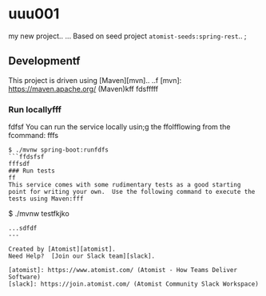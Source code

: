 # uuu001
my new project..
...
Based on seed project `atomist-seeds:spring-rest`..
;
## Developmentf

This project is driven using [Maven][mvn]..
..f
[mvn]: https://maven.apache.org/ (Maven)kff
fdsfffff
### Run locallyfff
fdfsf
You can run the service locally usin;g the ffolfflowing from the fcommand:
fffs
```fkjfff
$ ./mvnw spring-boot:runfdfs
```ffdsfsf
fffsdf
### Run tests
ff
This service comes with some rudimentary tests as a good starting
point for writing your own.  Use the following command to execute the
tests using Maven:fff

```
$ ./mvnw testfkjko
```ff
...sdfdf
---

Created by [Atomist][atomist].
Need Help?  [Join our Slack team][slack].

[atomist]: https://www.atomist.com/ (Atomist - How Teams Deliver Software)
[slack]: https://join.atomist.com/ (Atomist Community Slack Workspace)
